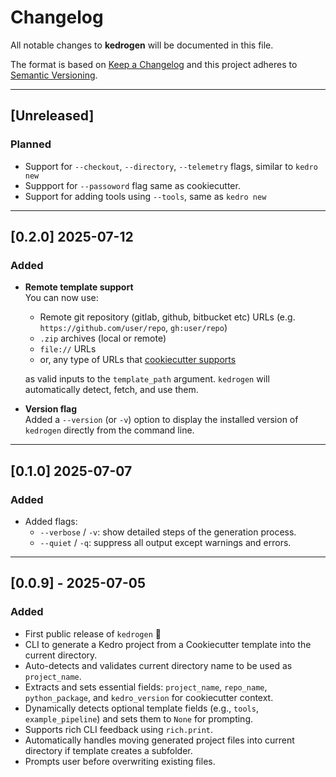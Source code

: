 # Changelog

All notable changes to **kedrogen** will be documented in this file.

The format is based on [Keep a Changelog](https://keepachangelog.com/en/1.0.0/)
and this project adheres to [Semantic Versioning](https://semver.org/spec/v2.0.0.html).

---

## [Unreleased]

### Planned
- Support for `--checkout`, `--directory`, `--telemetry` flags, similar to `kedro new`
- Suppport for `--passoword` flag same as cookiecutter.
- Support for adding tools using `--tools`, same as `kedro new`

---

## [0.2.0] 2025-07-12

### Added
- **Remote template support**  
  You can now use:
  - Remote git repository (gitlab, github, bitbucket etc) URLs (e.g. `https://github.com/user/repo`, `gh:user/repo`)
  - `.zip` archives (local or remote)
  - `file://` URLs
  - or, any type of URLs that [cookiecutter supports](https://cookiecutter.readthedocs.io/en/stable/usage.html#works-directly-with-git-and-hg-mercurial-repos-too)

  as valid inputs to the `template_path` argument. `kedrogen` will automatically detect, fetch, and use them.

- **Version flag**  
  Added a `--version` (or `-v`) option to display the installed version of `kedrogen` directly from the command line.

---

## [0.1.0] 2025-07-07

### Added

- Added flags:
  - `--verbose` / `-v`: show detailed steps of the generation process.
  - `--quiet` / `-q`: suppress all output except warnings and errors.

---

## [0.0.9] - 2025-07-05

### Added
- First public release of `kedrogen` 🎉
- CLI to generate a Kedro project from a Cookiecutter template into the current directory.
- Auto-detects and validates current directory name to be used as `project_name`.
- Extracts and sets essential fields: `project_name`, `repo_name`, `python_package`, and `kedro_version` for cookiecutter context.
- Dynamically detects optional template fields (e.g., `tools`, `example_pipeline`) and sets them to `None` for prompting.
- Supports rich CLI feedback using `rich.print`.
- Automatically handles moving generated project files into current directory if template creates a subfolder.
- Prompts user before overwriting existing files.


